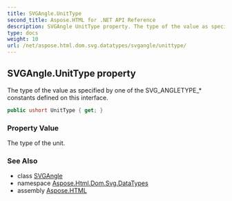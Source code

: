 ```yaml
---
title: SVGAngle.UnitType
second_title: Aspose.HTML for .NET API Reference
description: SVGAngle UnitType property. The type of the value as specified by one of the SVG_ANGLETYPE_ constants defined on this interface
type: docs
weight: 10
url: /net/aspose.html.dom.svg.datatypes/svgangle/unittype/
---
```

## SVGAngle.UnitType property

The type of the value as specified by one of the SVG_ANGLETYPE_* constants defined on this interface.

```csharp
public ushort UnitType { get; }
```

### Property Value

The type of the unit.

### See Also

* class [SVGAngle](../)
* namespace [Aspose.Html.Dom.Svg.DataTypes](../../../aspose.html.dom.svg.datatypes/)
* assembly [Aspose.HTML](../../../)
